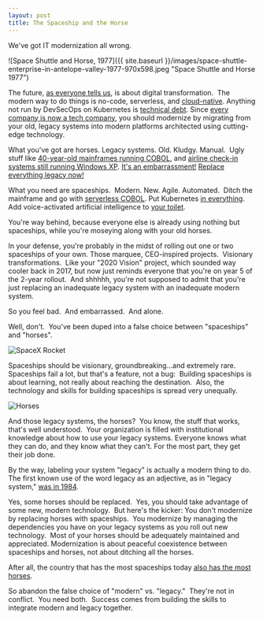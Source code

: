 ```yaml
---
layout: post
title: The Spaceship and the Horse
---
```

We've got IT modernization all wrong.

![Space Shuttle and Horse, 1977]({{ site.baseurl }}/images/space-shuttle-enterprise-in-antelope-valley-1977-970x598.jpeg "Space Shuttle and Horse 1977")

The future, [as everyone tells us](https://servicepath.co/2021/04/the-future-of-digital-transformation-accenture-deloitte-and-mckinsey/), is about digital transformation.  The modern way to do things is no-code, serverless, and [cloud-native](https://github.com/cncf/foundation/blob/master/charter.md). Anything not run by DevSecOps on Kubernetes is [technical debt](https://martinfowler.com/bliki/TechnicalDebt.html). Since [every company is now a tech company](https://www.wsj.com/articles/every-company-is-now-a-tech-company-1543901207), you should modernize by migrating from your old, legacy systems into modern platforms architected using cutting-edge technology.

What you've got are horses. Legacy systems. Old. Kludgy. Manual.  Ugly stuff like [40-year-old mainframes running COBOL](https://www.cnbc.com/2020/04/06/new-jersey-seeks-cobol-programmers-to-fix-unemployment-system.html), and [airline check-in systems still running Windows XP](https://japantoday.com/category/tech/skymark-airlines-still-using-windows-xp). [It's an embarrassment!](https://www.linkedin.com/pulse/drill-cobol-really-needs-go-dave-johnston/)
[Replace everything legacy now!](https://devsquad.com/blog/7-reasons-you-should-replace-that-legacy-software-asap/)

What you need are spaceships.  Modern. New. Agile. Automated.  Ditch the mainframe and go with [serverless COBOL](https://aws.amazon.com/blogs/opensource/serverless-cobol-rejuvenating-legacy-code-with-open-source-software/). Put Kubernetes [in everything](https://gcn.com/articles/2020/01/07/af-kubernetes-f16.aspx). Add voice-activated artificial intelligence to [your toilet](https://www.tomsguide.com/us/kohler-numi-alexa-toilet,news-28957.html).

You're way behind, because everyone else is already using nothing but spaceships, while you're moseying along with your old horses. 

In your defense, you're probably in the midst of rolling out one or two spaceships of your own. Those marquee, CEO-inspired projects.  Visionary transformations.   Like your "2020 Vision" project, which sounded way cooler back in 2017, but now just reminds everyone that you're on year 5 of the 2-year rollout.  And shhhhh, you're not supposed to admit that you're just replacing an inadequate legacy system with an inadequate modern system.

So you feel bad.  And embarrassed.  And alone.

Well, don't.  You've been duped into a false choice between "spaceships" and "horses".

![SpaceX Rocket](https://techcrunch.com/wp-content/uploads/2019/09/SpaceX-Starship-Mk1-17.jpg?w=618&crop=1)

Spaceships should be visionary, groundbreaking...and extremely rare.  Spaceships fail a lot, but that's a feature, not a bug:  Building spaceships is about learning, not really about reaching the destination.  Also, the technology and skills for building spaceships is spread very unequally.

![Horses](https://nypost.com/wp-content/uploads/sites/2/2019/05/wild-horses.jpg?quality=90&strip=all&w=618&h=410&crop=1)

And those legacy systems, the horses?  You know, the stuff that works, that's well understood.  Your organization is filled with institutional knowledge about how to use your legacy systems. Everyone knows what they can do, and they know what they can't. For the most part, they get their job done.  

By the way, labeling your system "legacy" is actually a modern thing to do. The first known use of the word legacy as an adjective, as in "legacy system," [was in 1984](https://www.merriam-webster.com/dictionary/legacy).

Yes, some horses should be replaced.  Yes, you should take advantage of some new, modern technology.  But here's the kicker: You don't modernize by replacing horses with spaceships.  You modernize by managing the dependencies you have on your legacy systems as you roll out new technology.  Most of your horses should be adequately maintained and appreciated. Modernization is about peaceful coexistence between spaceships and horses, not about ditching all the horses. 

After all, the country that has the most spaceships today [also has the most horses](https://www.bluemarblecitizen.com/rankings/top-horse-countries). 

So abandon the false choice of "modern" vs. "legacy."  They're not in conflict.  You need both.  Success comes from building the skills to integrate modern and legacy together. 
